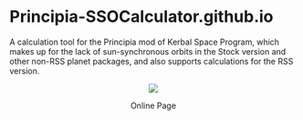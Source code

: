# Principia-SSOCalculator.github.io
A calculation tool for the Principia mod of Kerbal Space Program, which makes up for the lack of sun-synchronous orbits in the Stock version and other non-RSS planet packages, and also supports calculations for the RSS version.
<div align=center> <img src="https://imgur.com/spitnrG.jpg"><p>Online Page</p></div>
